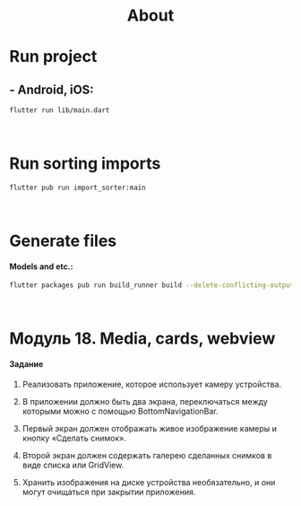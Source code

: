 <h1 align="center">About</h1>

# Run project
## - Android, iOS:
```sh
flutter run lib/main.dart
```

<br />

# Run sorting imports
```sh
flutter pub run import_sorter:main
```

<br />

# Generate files
#### Models and etc.:
```sh
flutter packages pub run build_runner build --delete-conflicting-outputs
```

<br />

# Модуль 18. Media, cards, webview

#### Задание

1. Реализовать приложение, которое использует камеру устройства.

2. В приложении должно быть два экрана, переключаться между которыми можно с помощью BottomNavigationBar.

3. Первый экран должен отображать живое изображение камеры и кнопку «Сделать снимок».

4. Второй экран должен содержать галерею сделанных снимков в виде списка или GridView.

5. Хранить изображения на диске устройства необязательно, и они могут очищаться при закрытии приложения.
